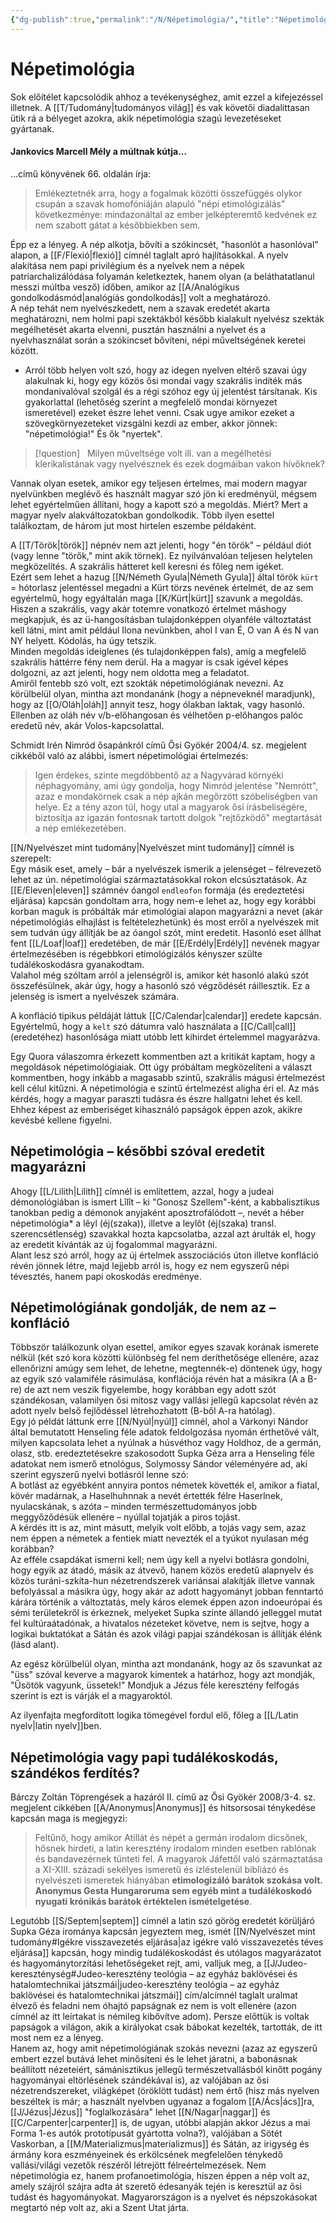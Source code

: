 ```yaml
---
{"dg-publish":true,"permalink":"/N/Népetimológia/","title":"Népetimológia","created":"2025-07-16T14:23","updated":"2025-08-10T02:13"}
---
```



# Népetimológia

Sok előítélet kapcsolódik ahhoz a tevékenységhez, amit ezzel a kifejezéssel illetnek. A [[T/Tudomány\|tudományos világ]] és vak követői diadalittasan ütik rá a bélyeget azokra, akik népetimológia szagú levezetéseket gyártanak.  

#### Jankovics Marcell Mély a múltnak kútja...  

...című könyvének 66. oldalán írja:  
> Emlékeztetnék arra, hogy a fogalmak közötti összefüggés olykor csupán a szavak homofóniáján alapuló "népi etimológizálás" következménye: mindazonáltal az ember jelképteremtő kedvének ez nem szabott gátat a későbbiekben sem.  

Épp ez a lényeg. A nép alkotja, bővíti a szókincsét, "hasonlót  a hasonlóval" alapon, a [[F/Flexió\|flexió]] címnél taglalt apró hajlításokkal. A nyelv alakítása nem papi privilégium és a nyelvek nem a népek patriarchalizálódása folyamán keletkeztek, hanem olyan (a beláthatatlanul messzi múltba vesző) időben, amikor az [[A/Analógikus gondolkodásmód\|analógiás gondolkodás]] volt a meghatározó.  
A nép tehát nem nyelvészkedett, nem a szavak eredetét akarta meghatározni, nem holmi papi szektákból később kialakult nyelvész szekták megélhetését akarta elvenni, pusztán használni a nyelvet és a nyelvhasználat során a szókincset bővíteni, népi műveltségének keretei között.  
- Arról több helyen volt szó, hogy az idegen nyelven eltérő szavai úgy alakulnak ki, hogy egy közös ősi mondai vagy szakrális indíték más mondanivalóval szolgál és a régi szóhoz egy új jelentést társítanak. Kis gyakorlattal (lehetőség szerint a megfelelő mondai környezet ismeretével) ezeket észre lehet venni. Csak ugye amikor ezeket a szövegkörnyezeteket vizsgálni kezdi az ember, akkor jönnek: "népetimológia!" És ők "nyertek".

> [!question] &nbsp;
> Milyen műveltsége volt ill. van a megélhetési klerikalistának vagy nyelvésznek és ezek dogmáiban vakon hívőknek?

Vannak olyan esetek, amikor egy teljesen értelmes, mai modern magyar nyelvünkben meglévő és használt magyar szó jön ki eredményül, mégsem lehet egyértelműen állítani, hogy a kapott szó a megoldás. Miért? Mert a magyar nyelv alakváltozatokban gondolkodik. Több ilyen esettel találkoztam, de három jut most hirtelen eszembe példaként.  

A [[T/Török\|török]] népnév nem azt jelenti, hogy "én török" – például diót (vagy lenne "törők," mint akik törnek). Ez nyilvánvalóan teljesen helytelen megközelítés. A szakrális hátteret kell keresni és főleg nem igéket.  
Ezért sem lehet a hazug [[N/Németh Gyula\|Németh Gyula]] által török `kürt` = hótorlasz jelentéssel megadni a Kürt törzs nevének értelmét, de az sem egyértelmű, hogy egyáltalán maga [[K/Kürt\|kürt]] szavunk a megoldás. Hiszen a szakrális, vagy akár totemre vonatkozó értelmet máshogy megkapjuk, és az ü-hangosításban tulajdonképpen olyanféle változtatást kell látni, mint amit például Ilona nevünkben, ahol I van É, O van A és N van NY helyett. Kódolás, ha úgy tetszik.  
Minden megoldás ideiglenes (és tulajdonképpen fals), amíg a megfelelő szakrális háttérre fény nem derül. Ha a magyar is csak igével képes dolgozni, az azt jelenti, hogy nem oldotta meg a feladatot.  
Amiről fentebb szó volt, ezt szokták népetimológiának nevezni. Az körülbelül olyan, mintha azt mondanánk (hogy a népneveknél maradjunk), hogy az [[O/Oláh\|oláh]] annyit tesz, hogy ólakban laktak, vagy hasonló. Ellenben az oláh név v/b-előhangosan és vélhetően p-előhangos palóc eredetű név, akár Volos-kapcsolattal.   

Schmidt Irén Nimród ősapánkról című Ősi Gyökér 2004/4. sz. megjelent cikkéből való az alábbi, ismert népetimológiai értelmezés:  
> Igen érdekes, szinte megdöbbentő az a Nagyvárad környéki néphagyomány, ami úgy gondolja, hogy Nimród jelentése "Nemrótt", azaz e mondakörnek csak a nép ajkán megőrzött szóbeliségben van helye. Ez a tény azon túl, hogy utal a magyarok ősi írásbeliségére, biztosítja az igazán fontosnak tartott dolgok "rejtőzködő" megtartását a nép emlékezetében.  

[[N/Nyelvészet mint tudomány\|Nyelvészet mint tudomány]] címnél is szerepelt:  
Egy másik eset, amely – bár a nyelvészek ismerik a jelenséget – félrevezető lehet az ún. népetimológiai származtatásokkal rokon elcsúsztatások. Az [[E/Eleven\|eleven]] számnév óangol `endleofon` formája (és eredeztetési eljárása) kapcsán gondoltam arra, hogy nem-e lehet az, hogy egy korábbi korban maguk is próbálták már etimológiai alapon magyarázni a nevet (akár népetimológiás elhajlást is feltételezhetünk) és most erről a nyelvészek mit sem tudván úgy állítják be az óangol szót, mint eredetit. Hasonló eset állhat fent [[L/Loaf\|loaf]] eredetében, de már [[E/Erdély\|Erdély]] nevének magyar értelmezésében is régebbkori etimológizálós kényszer szülte tudálékoskodásra gyanakodtam.  
Valahol még szóltam arról a jelenségről is, amikor két hasonló alakú szót összefésülnek, akár úgy, hogy a hasonló szó végződését ráillesztik. Ez a jelenség is ismert a nyelvészek számára.  

A konfláció tipikus példáját láttuk [[C/Calendar\|calendar]] eredete kapcsán. Egyértelmű, hogy a `kelt` szó dátumra való használata a [[C/Call\|call]] (eredetéhez) hasonlósága miatt utóbb lett kihirdet értelemmel magyarázva.  

Egy Quora válaszomra érkezett kommentben azt a kritikát kaptam, hogy a megoldások népetimológiaiak. Ott úgy próbáltam megközelíteni a választ kommentben, hogy inkább a magasabb szintű, szakrális mágusi értelmezést kell célul kitűzni. A népetimológia e szintű értelmezést aligha éri el. Az más kérdés, hogy a magyar paraszti tudásra és észre hallgatni lehet és kell. Ehhez képest az emberiséget kihasználó papságok éppen azok, akikre kevésbé kellene figyelni.  

## Népetimológia – későbbi szóval eredetit magyarázni

Ahogy [[L/Lilith\|Lilith]] címnél is említettem, azzal, hogy a judeai démonológiában is ismert Lîlît – ki "Gonosz Szellem"-ként, a kabbalisztikus tanokban pedig a démonok anyjaként aposztrofálódott –, nevét a héber népetimológia* a lêyl (éj(szaka)), illetve a leylôt (éj(szaka) transl. szerencsétlenség) szavakkal hozta kapcsolatba, azzal azt árulták el, hogy az eredetit kívánták az új fogalommal magyarázni.  
Alant lesz szó arról, hogy az új értelmek asszociációs úton illetve konfláció révén jönnek létre, majd lejjebb arról is, hogy ez nem egyszerű népi tévesztés, hanem papi okoskodás eredménye.  

## Népetimológiának gondolják, de nem az – konfláció

Többször találkozunk olyan esettel, amikor egyes szavak korának ismerete nélkül (két szó kora közötti különbség fel nem deríthetősége ellenére, azaz ellenőrizni amúgy sem lehet, de lehetne, megtennék-e) döntenek úgy, hogy az egyik szó valamiféle rásimulása, konflációja révén hat a másikra (A a B-re) de azt nem veszik figyelembe, hogy korábban egy adott szót szándékosan, valamilyen ősi mítosz vagy vallási jellegű kapcsolat révén az adott nyelv belső fejlődéssel létrehozhatott (B-ből A-ra hatólag).  
Egy jó példát láttunk erre [[N/Nyúl\|nyúl]] címnél, ahol a Várkonyi Nándor által bemutatott Henseling féle adatok feldolgozása nyomán érthetővé vált, milyen kapcsolata lehet a nyúlnak a húsvéthoz vagy Holdhoz, de a germán, olasz, stb. eredeztetésekre szakosodott Supka Géza arra a Henseling féle adatokat nem ismerő etnológus, Solymossy Sándor véleményére ad, aki szerint egyszerű nyelvi botlásról lenne szó:  
A botlást az egyébként annyira pontos németek követték el, amikor a fiatal, kövér madárnak, a Haselhuhnnak a nevét értették félre Haserlnek, nyulacskának, s azóta – minden természettudományos jobb meggyőződésük ellenére – nyúllal tojatják a piros tojást.  
A kérdés itt is az, mint másutt, melyik volt előbb, a tojás vagy sem, azaz nem éppen a németek a fentiek miatt nevezték el a tyúkot nyulasan még korábban?  
Az efféle csapdákat ismerni kell; nem úgy kell a nyelvi botlásra gondolni, hogy egyik az átadó, másik az átvevő, hanem közös eredetű alapnyelv és közös turáni-szkíta-hun nézetrendszerek variánsai alakítják illetve vannak befolyással a másikra úgy, hogy akár az adott hagyományt jobban fenntartó kárára történik a változtatás, mely káros elemek éppen azon indoeurópai és sémi területekről is érkeznek, melyeket Supka szinte állandó jelleggel mutat fel kultúraátadónak, a hivatalos nézeteket követve, nem is sejtve, hogy a logikai buktatókat a Sátán és azok világi papjai szándékosan is állítják élénk (lásd alant).  

Az egész körülbelül olyan, mintha azt mondanánk, hogy az ős szavunkat az "üss" szóval keverve a magyarok kimentek a határhoz, hogy azt mondják, "Űsötök vagyunk, üssetek!" Mondjuk a Jézus féle keresztény felfogás szerint is ezt is várják el a magyaroktól.  

Az ilyenfajta megfordított logika tömegével fordul elő, főleg a [[L/Latin nyelv\|latin nyelv]]ben.  

## Népetimológia vagy papi tudálékoskodás, szándékos ferdítés?

Bárczy Zoltán Töprengések a hazáról II. című az Ősi Gyökér 2008/3-4. sz. megjelent cikkében [[A/Anonymus\|Anonymus]] és hitsorsosai ténykedése kapcsán maga is megjegyzi:  
> Feltűnő, hogy amikor Atillát és népét a germán irodalom dicsőnek, hősnek hirdeti, a latin keresztény irodalom minden esetben rablónak és bandavezérnek tünteti fel. A magyarok Jáfettől való származtatása a XI-XIII. századi sekélyes ismeretű és ízléstelenül bibliázó és nyelvészeti ismeretek hiányában **etimologizáló barátok szokása volt. Anonymus Gesta Hungaroruma sem egyéb mint a tudálékoskodó nyugati krónikás barátok értéktelen ismételgetése**.  

Legutóbb [[S/Septem\|septem]] címnél a latin szó görög eredetét körüljáró Supka Géza irománya kapcsán jegyeztem meg, ismét [[N/Nyelvészet mint tudomány#Igékre visszavezetés eljárása\|az igékre való visszavezetés téves eljárása]] kapcsán, hogy mindig tudálékoskodást és utólagos magyarázatot és hagyománytorzítási lehetőségeket rejt, ami, valljuk meg, a [[J/Judeo-kereszténység#Judeo-keresztény teológia – az egyház baklövései és hatalomtechnikai játszmái\|judeo-keresztény teológia – az egyház baklövései és hatalomtechnikai játszmái]] cím/alcímnél taglalt uralmat élvező és feladni nem óhajtó papságnak ez nem is volt ellenére (azon címnél az itt leírtakat is némileg kibővítve adom). Persze előttük is voltak papságok a világon, akik a királyokat csak bábokat kezelték, tartották, de itt most nem ez a lényeg.  
Hanem az, hogy amit népetimológiának szokás nevezni (azaz az egyszerű embert ezzel butává lehet minősíteni és le lehet járatni, a babonásnak beállított nézeteiért, sámánisztikus jellegű természetvallásból kinőtt pogány hagyományai eltörlésének szándékával is), az valójában az ősi nézetrendszereket, világképet (öröklött tudást) nem értő (hisz más nyelven beszéltek is már; a használt nyelvben ugyanaz a fogalom [[A/Ács\|ács]]ra, [[J/Jézus\|Jézus]] "foglalkozására" lehet [[N/Nagar\|naggar]] és [[C/Carpenter\|carpenter]] is, de ugyan, utóbbi alapján akkor Jézus a mai Forma 1-es autók prototípusát gyártotta volna?), valójában a Sötét Vaskorban, a [[M/Materializmus\|materializmus]] és Sátán, az irigység és ármány kora eszményeinek és erkölcsének megfelelően ténykedő vallási/világi vezetők részéről létrejött félreértelmezések. Nem népetimológia ez, hanem profanoetimológia, hiszen éppen a nép volt az, amely szájról szájra adta át szerető édesanyák tején is keresztül az ősi tudást és hagyományokat. Magyarországon is a nyelvet és népszokásokat megtartó nép volt az, aki a Szent Utat járta.  
